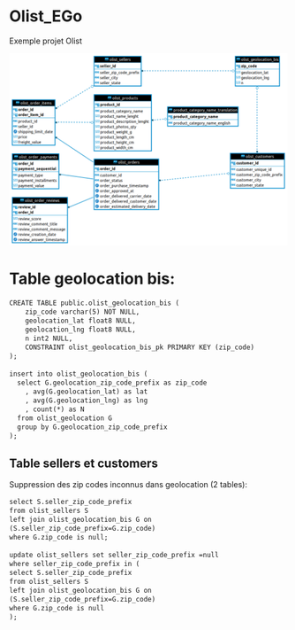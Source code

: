 # Olist_EGo
Exemple projet Olist

![olist - public.png](olist%20-%20public.png)

# Table geolocation bis:

```roomsql
CREATE TABLE public.olist_geolocation_bis (
	zip_code varchar(5) NOT NULL,
	geolocation_lat float8 NULL,
	geolocation_lng float8 NULL,
	n int2 NULL,
	CONSTRAINT olist_geolocation_bis_pk PRIMARY KEY (zip_code)
);

insert into olist_geolocation_bis (
  select G.geolocation_zip_code_prefix as zip_code
	, avg(G.geolocation_lat) as lat
	, avg(G.geolocation_lng) as lng
	, count(*) as N
  from olist_geolocation G
  group by G.geolocation_zip_code_prefix
);
```

## Table sellers et customers
Suppression des zip codes inconnus dans geolocation (2 tables):
```roomsql
select S.seller_zip_code_prefix 
from olist_sellers S
left join olist_geolocation_bis G on (S.seller_zip_code_prefix=G.zip_code)
where G.zip_code is null;

update olist_sellers set seller_zip_code_prefix =null 
where seller_zip_code_prefix in (
select S.seller_zip_code_prefix 
from olist_sellers S
left join olist_geolocation_bis G on (S.seller_zip_code_prefix=G.zip_code)
where G.zip_code is null
);
```